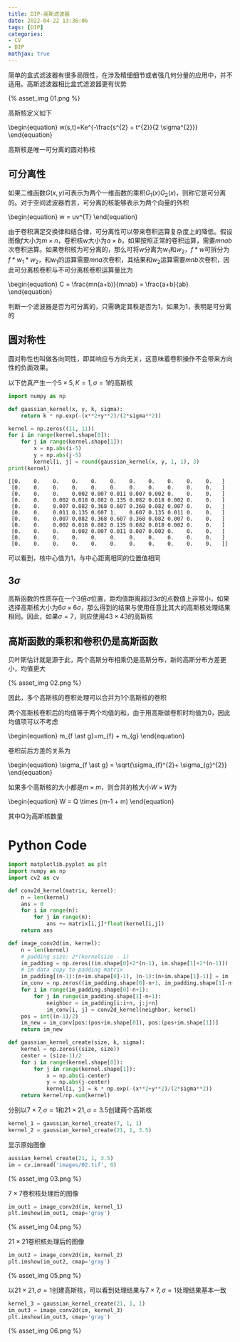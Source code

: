 ```yaml
---
title: DIP-高斯滤波器
date: 2022-04-22 13:36:06
tags: [DIP]
categories:
- CV
- DIP
mathjax: true
---
```


简单的盒式滤波器有很多局限性，在涉及精细细节或者强几何分量的应用中，并不适用。高斯滤波器相比盒式滤波器更有优势

{% asset_img 01.png %}

高斯核定义如下

\begin{equation}
w(s,t)=Ke^{-\frac{s^{2} + t^{2}}{2 \sigma^{2}}}
\end{equation}

高斯核是唯一可分离的圆对称核

## 可分离性

如果二维函数$G(x,y)$可表示为两个一维函数的乘积$G_{1}(x)G_{2}(x)$，则称它是可分离的。对于空间滤波器而言，可分离的核能够表示为两个向量的外积

\begin{equation}
w = uv^{T}
\end{equation}

由于卷积满足交换律和结合律，可分离性可以带来卷积运算复杂度上的降低。假设图像$f$大小为$m \times n$，卷积核$w$大小为$a \times b$，如果按照正常的卷积运算，需要$mnab$次卷积运算。如果卷积核为可分离的，那么可将$w$分离为$w_{1}$和$w_{2}$，$f \ast w$可拆分为$f \ast w_{1} \ast w_{2}$，和$w_{1}$的运算需要$mna$次卷积，其结果和$w_{2}$运算需要$mnb$次卷积，因此可分离核卷积与不可分离核卷积运算量比为

\begin{equation}
C = \frac{mn(a+b)}{mnab} = \frac{a+b}{ab}
\end{equation}

判断一个滤波器是否为可分离的，只需确定其秩是否为1，如果为1，表明是可分离的

## 圆对称性

圆对称性也叫做各向同性，即其响应与方向无关，这意味着卷积操作不会带来方向性的负面效果。

以下仿真产生一个$5 \times 5, K=1, \sigma=1$的高斯核

```python
import numpy as np

def gaussian_kernel(x, y, k, sigma):
    return k * np.exp(-(x**2+y**2)/(2*sigma**2))

kernel = np.zeros((11, 11))
for i in range(kernel.shape[0]):
    for j in range(kernel.shape[1]):
        x = np.abs(i-5)
        y = np.abs(j-5)
        kernel[i, j] = round(gaussian_kernel(x, y, 1, 1), 3)
print(kernel)
```

```shell
[[0.    0.    0.    0.    0.    0.    0.    0.    0.    0.    0.   ]
 [0.    0.    0.    0.    0.    0.    0.    0.    0.    0.    0.   ]
 [0.    0.    0.    0.002 0.007 0.011 0.007 0.002 0.    0.    0.   ]
 [0.    0.    0.002 0.018 0.082 0.135 0.082 0.018 0.002 0.    0.   ]
 [0.    0.    0.007 0.082 0.368 0.607 0.368 0.082 0.007 0.    0.   ]
 [0.    0.    0.011 0.135 0.607 1.    0.607 0.135 0.011 0.    0.   ]
 [0.    0.    0.007 0.082 0.368 0.607 0.368 0.082 0.007 0.    0.   ]
 [0.    0.    0.002 0.018 0.082 0.135 0.082 0.018 0.002 0.    0.   ]
 [0.    0.    0.    0.002 0.007 0.011 0.007 0.002 0.    0.    0.   ]
 [0.    0.    0.    0.    0.    0.    0.    0.    0.    0.    0.   ]
 [0.    0.    0.    0.    0.    0.    0.    0.    0.    0.    0.   ]]
```

可以看到，核中心值为1，与中心距离相同的位置值相同

## 3$\sigma$

高斯函数的性质存在一个3倍$\sigma$位置，距均值距离超过$3\sigma$的点数值上非常小，如果选择高斯核大小为$6\sigma \times 6 \sigma$，那么得到的结果与使用任意比其大的高斯核处理结果相同。因此，如果$\sigma=7$，则应使用$43 \times 43$的高斯核

## 高斯函数的乘积和卷积仍是高斯函数

贝叶斯估计就是源于此，两个高斯分布相乘仍是高斯分布，新的高斯分布方差更小，均值更大

{% asset_img 02.png %}

因此，多个高斯核的卷积处理可以合并为1个高斯核的卷积

两个高斯核卷积后的均值等于两个均值的和，由于用高斯做卷积时均值为0，因此均值项可以不考虑

\begin{equation}
m_{f \ast g}=m_{f} + m_{g}
\end{equation}

卷积前后方差的关系为

\begin{equation}
\sigma_{f \ast g} = \sqrt{\sigma_{f}^{2}+ \sigma_{g}^{2}}
\end{equation}

如果多个高斯核的大小都是$m \times m$，则合并的核大小$W \times W$为

\begin{equation}
W = Q \times (m-1 + m)
\end{equation}

其中Q为高斯核数量

# Python Code

```python
import matplotlib.pyplot as plt
import numpy as np
import cv2 as cv

def conv2d_kernel(matrix, kernel):
    n = len(kernel)
    ans = 0
    for i in range(n):
        for j in range(n):
            ans += matrix[i,j]*float(kernel[i,j])
    return ans

def image_conv2d(im, kernel):
    n = len(kernel)
    # padding size: 2*(kernelsize - 1)
    im_padding = np.zeros((im.shape[0]+2*(n-1), im.shape[1]+2*(n-1)))
    # im data copy to padding matrix
    im_padding[(n-1):(n+im.shape[0]-1), (n-1):(n+im.shape[1]-1)] = im
    im_conv = np.zeros((im_padding.shape[0]-n+1, im_padding.shape[1]-n+1))
    for i in range(im_padding.shape[0]-n+1):
        for j in range(im_padding.shape[1]-n+1):
            neighbor = im_padding[i:i+n, j:j+n]
            im_conv[i, j] = conv2d_kernel(neighbor, kernel)
    pos = int((n-1)/2)
    im_new = im_conv[pos:(pos+im.shape[0]), pos:(pos+im.shape[1])]
    return im_new

def gaussian_kernel_create(size, k, sigma):
    kernel = np.zeros((size, size))
    center = (size-1)/2
    for i in range(kernel.shape[0]):
        for j in range(kernel.shape[1]):
            x = np.abs(i-center)
            y = np.abs(j-center)
            kernel[i, j] = k * np.exp(-(x**2+y**2)/(2*sigma**2))
    return kernel/np.sum(kernel)
```

分别以$7 \times 7, \sigma=1$和$21 \times 21, \sigma=3.5$创建两个高斯核

```python
kernel_1 = gaussian_kernel_create(7, 1, 1)
kernel_2 = gaussian_kernel_create(21, 1, 3.5)
```

显示原始图像

```python
aussian_kernel_create(21, 1, 3.5)
im = cv.imread('images/02.tif', 0)
```

{% asset_img 03.png %}

$7 \times 7$卷积核处理后的图像

```python
im_out1 = image_conv2d(im, kernel_1)
plt.imshow(im_out1, cmap='gray')
```

{% asset_img 04.png %}

$21 \times 21$卷积核处理后的图像

```python
im_out2 = image_conv2d(im, kernel_2)
plt.imshow(im_out2, cmap='gray')
```

{% asset_img 05.png %}

 以$21\times 21, \sigma=1$创建高斯核，可以看到处理结果与$7 \times 7, \sigma=1$处理结果基本一致

```python
kernel_3 = gaussian_kernel_create(21, 1, 1)
im_out3 = image_conv2d(im, kernel_3)
plt.imshow(im_out3, cmap='gray')
```

{% asset_img 06.png %}
